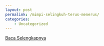 ```yaml
---
layout: post
permalink: /mimpi-selingkuh-terus-menerus/
categories:
    - Uncategorized
---
```


[Baca Selengkapnya](/07)